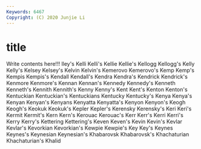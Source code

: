 ```yaml
---
Keywords: 6467
Copyright: (C) 2020 Junjie Li
---
```


# title

Write contents here!!!
lley's 
Kelli 
Kelli's 
Kellie 
Kellie's 
Kellogg
Kellogg's 
Kelly 
Kelly's 
Kelsey 
Kelsey's 
Kelvin 
Kelvin's 
Kemerovo 
Kemerovo's 
Kemp
Kemp's 
Kempis 
Kempis's 
Kendall 
Kendall's 
Kendra 
Kendra's 
Kendrick 
Kendrick's 
Kenmore
Kenmore's 
Kennan 
Kennan's 
Kennedy 
Kennedy's 
Kenneth 
Kenneth's 
Kennith 
Kennith's 
Kenny
Kenny's 
Kent 
Kent's 
Kenton 
Kenton's 
Kentuckian 
Kentuckian's 
Kentuckians 
Kentucky 
Kentucky's
Kenya 
Kenya's 
Kenyan 
Kenyan's 
Kenyans 
Kenyatta 
Kenyatta's 
Kenyon 
Kenyon's 
Keogh
Keogh's 
Keokuk 
Keokuk's 
Kepler 
Kepler's 
Kerensky 
Kerensky's 
Keri 
Keri's 
Kermit
Kermit's 
Kern 
Kern's 
Kerouac 
Kerouac's 
Kerr 
Kerr's 
Kerri 
Kerri's 
Kerry
Kerry's 
Kettering 
Kettering's 
Keven 
Keven's 
Kevin 
Kevin's 
Kevlar 
Kevlar's 
Kevorkian
Kevorkian's 
Kewpie 
Kewpie's 
Key 
Key's 
Keynes 
Keynes's 
Keynesian 
Keynesian's 
Khabarovsk
Khabarovsk's 
Khachaturian 
Khachaturian's 
Khalid 
